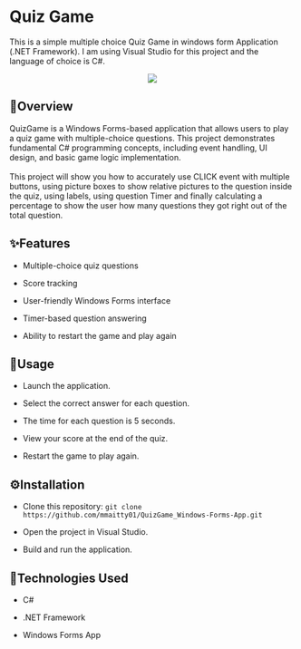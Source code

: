 # Quiz Game
This is a simple multiple choice Quiz Game in windows form Application (.NET Framework). I am using Visual Studio for this project and the language of choice is C#.
<p align = "center"><img src = "https://github.com/user-attachments/assets/79449c6c-b740-49d1-bcb1-28f440596511"/></p>

## 📌Overview

QuizGame is a Windows Forms-based application that allows users to play a quiz game with multiple-choice questions. This project demonstrates fundamental C# programming concepts, including event handling, UI design, and basic game logic implementation.
<br><br>
This project will show you how to accurately use CLICK event with multiple buttons, using picture boxes to show relative pictures to the question inside the quiz, using labels, using question Timer and finally calculating a percentage to show the user how many questions they got right out of the total question.

## ✨Features

- Multiple-choice quiz questions

- Score tracking

- User-friendly Windows Forms interface

- Timer-based question answering

- Ability to restart the game and play again

## 🚀Usage

- Launch the application.

- Select the correct answer for each question.

- The time for each question is 5 seconds.

- View your score at the end of the quiz.

- Restart the game to play again.

  
## ⚙️Installation

- Clone this repository:   `git clone https://github.com/mmaitty01/QuizGame_Windows-Forms-App.git `

- Open the project in Visual Studio.

- Build and run the application.


## 🎨Technologies Used

- C#

- .NET Framework

- Windows Forms App 
